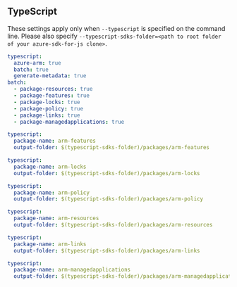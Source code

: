 ## TypeScript

These settings apply only when `--typescript` is specified on the command line.
Please also specify `--typescript-sdks-folder=<path to root folder of your azure-sdk-for-js clone>`.

```yaml $(typescript)
typescript:
  azure-arm: true
  batch: true
  generate-metadata: true
batch:
  - package-resources: true
  - package-features: true
  - package-locks: true
  - package-policy: true
  - package-links: true
  - package-managedapplications: true
```

```yaml $(typescript) && $(package-features)
typescript:
  package-name: arm-features
  output-folder: $(typescript-sdks-folder)/packages/arm-features
```

```yaml $(typescript) && $(package-locks)
typescript:
  package-name: arm-locks
  output-folder: $(typescript-sdks-folder)/packages/arm-locks
```

```yaml $(typescript) && $(package-policy)
typescript:
  package-name: arm-policy
  output-folder: $(typescript-sdks-folder)/packages/arm-policy
```

```yaml $(typescript) && $(package-resources)
typescript:
  package-name: arm-resources
  output-folder: $(typescript-sdks-folder)/packages/arm-resources
```

```yaml $(typescript) && $(package-links)
typescript:
  package-name: arm-links
  output-folder: $(typescript-sdks-folder)/packages/arm-links
```

```yaml $(typescript) && $(package-managedapplications)
typescript:
  package-name: arm-managedapplications
  output-folder: $(typescript-sdks-folder)/packages/arm-managedapplications
```
